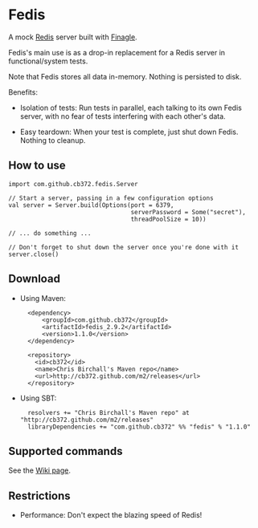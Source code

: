 # Fedis

A mock [Redis](http://redis.io/) server built with [Finagle](https://github.com/twitter/finagle).

Fedis's main use is as a drop-in replacement for a Redis server in functional/system tests.

Note that Fedis stores all data in-memory. Nothing is persisted to disk.

Benefits:

* Isolation of tests: Run tests in parallel, each talking to its own Fedis server, with no fear of tests interfering with each other's data.

* Easy teardown: When your test is complete, just shut down Fedis. Nothing to cleanup.

## How to use

    import com.github.cb372.fedis.Server

    // Start a server, passing in a few configuration options
    val server = Server.build(Options(port = 6379,
                                      serverPassword = Some("secret"),
                                      threadPoolSize = 10))

    // ... do something ...

    // Don't forget to shut down the server once you're done with it
    server.close()

## Download

* Using Maven:

        <dependency>
            <groupId>com.github.cb372</groupId>
            <artifactId>fedis_2.9.2</artifactId>
            <version>1.1.0</version>
        </dependency>
        
        <repository>
          <id>cb372</id>
          <name>Chris Birchall's Maven repo</name>
          <url>http://cb372.github.com/m2/releases</url>
        </repository>

* Using SBT:

        resolvers += "Chris Birchall's Maven repo" at "http://cb372.github.com/m2/releases"
        libraryDependencies += "com.github.cb372" %% "fedis" % "1.1.0"

## Supported commands

See the [Wiki page](https://github.com/cb372/fedis/wiki/Supported-Redis-Commands).

## Restrictions

* Performance: Don't expect the blazing speed of Redis!
